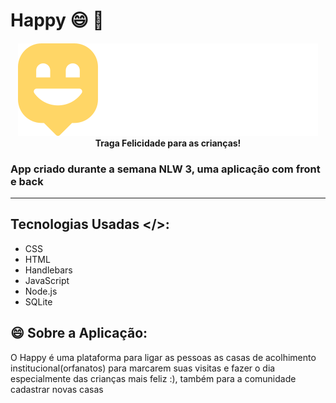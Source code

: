 # Happy :smile: :rocket:
<h4 align="center">
<img src="public/images/logo.svg"><br>
 <b>Traga Felicidade para as crianças!</b>
</h4>

### App criado durante a semana NLW 3, uma aplicação com front e back 

____________________________________________________________________________________________________________________________________

   
   ## Tecnologias Usadas </>:
   * CSS
   * HTML
   * Handlebars
   * JavaScript
   * Node.js
   * SQLite
  
   ## :smile: Sobre a Aplicação: 
   O Happy é uma plataforma para ligar as pessoas as casas de acolhimento institucional(orfanatos) 
   para marcarem suas visitas e fazer o dia especialmente das crianças mais feliz :), também para a comunidade cadastrar novas casas
   
